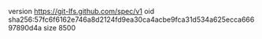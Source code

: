 version https://git-lfs.github.com/spec/v1
oid sha256:57fc6f6162e746a8d2124fd9ea30ca4acbe9fca31d534a625ecca66697890d4a
size 8500
